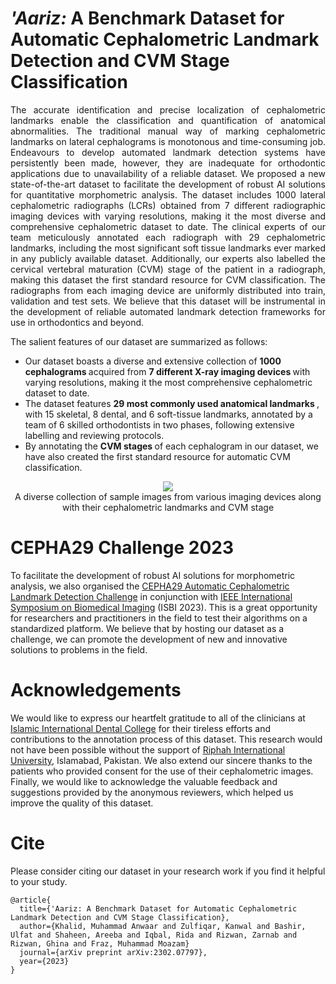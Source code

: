 # <i> 'Aariz: </i> A Benchmark Dataset for Automatic Cephalometric Landmark Detection and CVM Stage Classification
<p align="justify">
The accurate identification and precise localization of cephalometric landmarks enable the classification and quantification of anatomical abnormalities. The traditional manual way of marking cephalometric landmarks on lateral cephalograms is monotonous and time-consuming job. Endeavours to develop automated landmark detection systems have persistently been made, however, they are inadequate for orthodontic applications due to unavailability of a reliable dataset. We proposed a new state-of-the-art dataset to facilitate the development of robust AI solutions for quantitative morphometric analysis. The dataset includes 1000 lateral cephalometric radiographs (LCRs) obtained from 7 different radiographic imaging devices with varying resolutions, making it the most diverse and comprehensive cephalometric dataset to date. The clinical experts of our team meticulously annotated each radiograph with 29 cephalometric landmarks, including the most significant soft tissue landmarks ever marked in any publicly available dataset. Additionally, our experts also labelled the cervical vertebral maturation (CVM) stage of the patient in a radiograph, making this dataset the first standard resource for CVM classification. The radiographs from each imaging device are uniformly distributed into train, validation and test sets. We believe that this dataset will be instrumental in the development of reliable automated landmark detection frameworks for use in orthodontics and beyond.

The salient features of our dataset are summarized as follows:
  <ul>
    <li> Our dataset boasts a diverse and extensive collection of <strong> 1000 cephalograms </strong> acquired from <strong> 7 different X-ray imaging devices </strong> with varying resolutions, making it the most comprehensive cephalometric dataset to date. </li>
    <li> The dataset features <strong> 29 most commonly used anatomical landmarks </strong>, with 15 skeletal, 8 dental, and 6 soft-tissue landmarks, annotated by a team of 6 skilled orthodontists in two phases, following extensive labelling and reviewing protocols. </li>
    <li> By annotating the <strong> CVM stages </strong> of each cephalogram in our dataset, we have also created the first standard resource for automatic CVM classification. </li>
  </ul>
</p>

<div align="center">
  <img src="docs/dataset-example-images.svg">
</div>
<div align="center"> A diverse collection of sample images from various imaging devices along with their cephalometric landmarks and CVM stage </div>

# CEPHA29 Challenge 2023
To facilitate the development of robust AI solutions for morphometric analysis, we also organised the <a href="http://vision.seecs.edu.pk/CEPHA29/">CEPHA29 Automatic Cephalometric Landmark Detection Challenge</a> in conjunction with <a href="https://2023.biomedicalimaging.org/en/CHALLENGES.html">IEEE International Symposium on Biomedical Imaging</a> (ISBI 2023). This is a great opportunity for researchers and practitioners in the field to test their algorithms on a standardized platform. We believe that by hosting our dataset as a challenge, we can promote the development of new and innovative solutions to problems in the field.

# Acknowledgements
We would like to express our heartfelt gratitude to all of the clinicians at <a href="https://www.riphah.edu.pk/dental-sciences/">Islamic International Dental College</a> for their tireless efforts and contributions to the annotation process of this dataset. This research would not have been possible without the support of <a href="https://www.riphah.edu.pk">Riphah International University</a>, Islamabad, Pakistan. We also extend our sincere thanks to the patients who provided consent for the use of their cephalometric images. Finally, we would like to acknowledge the valuable feedback and suggestions provided by the anonymous reviewers, which helped us improve the quality of this dataset.

# Cite
Please consider citing our dataset in your research work if you find it helpful to your study.
```
@article{
  title={'Aariz: A Benchmark Dataset for Automatic Cephalometric Landmark Detection and CVM Stage Classification},
  author={Khalid, Muhammad Anwaar and Zulfiqar, Kanwal and Bashir, Ulfat and Shaheen, Areeba and Iqbal, Rida and Rizwan, Zarnab and Rizwan, Ghina and Fraz, Muhammad Moazam}
  journal={arXiv preprint arXiv:2302.07797},
  year={2023}
}
```
